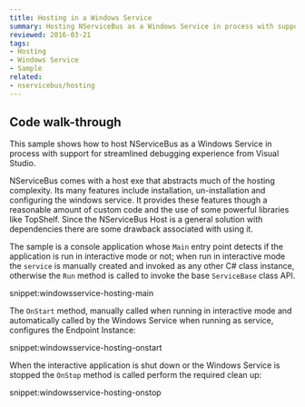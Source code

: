 ```yaml
---
title: Hosting in a Windows Service
summary: Hosting NServiceBus as a Windows Service in process with support for streamlined debugging experience from Visual Studio.
reviewed: 2016-03-21
tags:
- Hosting
- Windows Service
- Sample
related:
- nservicebus/hosting
---
```


## Code walk-through

This sample shows how to host NServiceBus as a Windows Service in process with support for streamlined debugging experience from Visual Studio.

NServiceBus comes with a host exe that abstracts much of the hosting complexity. Its many features include installation, un-installation and configuring the windows service. It provides these features though a reasonable amount of custom code and the use of some powerful libraries like TopShelf. Since the NServiceBus Host is a general solution with dependencies there are some drawback associated with using it.

The sample is a console application whose `Main` entry point detects if the application is run in interactive mode or not; when run in interactive mode the `service` is manually created and invoked as any other C# class instance, otherwise the `Run` method is called to invoke the base `ServiceBase` class API.

snippet:windowsservice-hosting-main

The `OnStart` method, manually called when running in interactive mode and automatically called by the Windows Service when running as service, configures the Endpoint Instance:

snippet:windowsservice-hosting-onstart

When the interactive application is shut down or the Windows Service is stopped the `OnStop` method is called perform the required clean up:

snippet:windowsservice-hosting-onstop